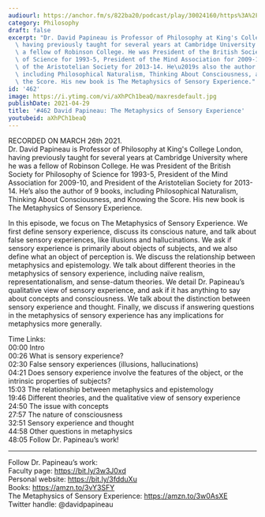 ```yaml
---
audiourl: https://anchor.fm/s/822ba20/podcast/play/30024160/https%3A%2F%2Fd3ctxlq1ktw2nl.cloudfront.net%2Fstaging%2F2021-2-26%2Fb64673f8-ac3c-da11-0397-60b8e85e7cad.m4a
category: Philosophy
draft: false
excerpt: "Dr. David Papineau is Professor of Philosophy at King's College London,\
  \ having previously taught for several years at Cambridge University where he was\
  \ a fellow of Robinson College. He was President of the British Society for Philosophy\
  \ of Science for 1993-5, President of the Mind Association for 2009-10, and President\
  \ of the Aristotelian Society for 2013-14. He\u2019s also the author of 9 books,\
  \ including Philosophical Naturalism, Thinking About Consciousness, and Knowing\
  \ the Score. His new book is The Metaphysics of Sensory Experience."
id: '462'
image: https://i.ytimg.com/vi/aXhPCh1beaQ/maxresdefault.jpg
publishDate: 2021-04-29
title: '#462 David Papineau: The Metaphysics of Sensory Experience'
youtubeid: aXhPCh1beaQ
---
```

<div class="timelinks">

RECORDED ON MARCH 26th 2021.  
Dr. David Papineau is Professor of Philosophy at King's College London, having previously taught for several years at Cambridge University where he was a fellow of Robinson College. He was President of the British Society for Philosophy of Science for 1993-5, President of the Mind Association for 2009-10, and President of the Aristotelian Society for 2013-14. He’s also the author of 9 books, including Philosophical Naturalism, Thinking About Consciousness, and Knowing the Score. His new book is The Metaphysics of Sensory Experience.

In this episode, we focus on The Metaphysics of Sensory Experience. We first define sensory experience, discuss its conscious nature, and talk about false sensory experiences, like illusions and hallucinations. We ask if sensory experience is primarily about objects of subjects, and we also define what an object of perception is. We discuss the relationship between metaphysics and epistemology. We talk about different theories in the metaphysics of sensory experience, including naïve realism, representationalism, and sense-datum theories. We detail Dr. Papineau’s qualitative view of sensory experience, and ask if it has anything to say about concepts and consciousness. We talk about the distinction between sensory experience and thought. Finally, we discuss if answering questions in the metaphysics of sensory experience has any implications for metaphysics more generally.

Time Links:  
<time>00:00</time> Intro  
<time>00:26</time> What is sensory experience?  
<time>02:30</time> False sensory experiences (illusions, hallucinations)  
<time>04:21</time> Does sensory experience involve the features of the object, or the intrinsic properties of subjects?  
<time>15:03</time> The relationship between metaphysics and epistemology  
<time>19:46</time> Different theories, and the qualitative view of sensory experience  
<time>24:50</time> The issue with concepts  
<time>27:57</time> The nature of consciousness  
<time>32:51</time> Sensory experience and thought  
<time>44:58</time> Other questions in metaphysics  
<time>48:05</time> Follow Dr. Papineau’s work!

---

Follow Dr. Papineau’s work:  
Faculty page: https://bit.ly/3w3J0xd  
Personal website: https://bit.ly/3fdduXu  
Books: https://amzn.to/3vY3SFY  
The Metaphysics of Sensory Experience: https://amzn.to/3w0AsXE  
Twitter handle: @davidpapineau
</div>

